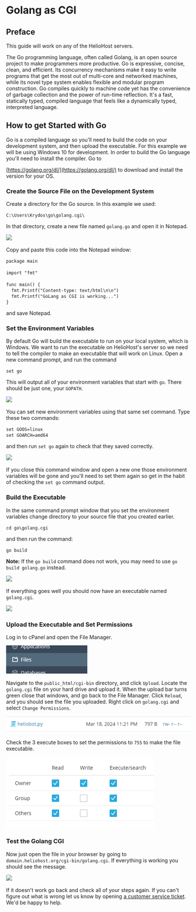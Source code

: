 # Golang as CGI

## Preface

This guide will work on any of the HelioHost servers.

The Go programming language, often called Golang, is an open source project to make programmers more productive. Go is expressive, concise, clean, and efficient. Its concurrency mechanisms make it easy to write programs that get the most out of multi-core and networked machines, while its novel type system enables flexible and modular program construction. Go compiles quickly to machine code yet has the convenience of garbage collection and the power of run-time reflection. It's a fast, statically typed, compiled language that feels like a dynamically typed, interpreted language.

## How to get Started with Go

Go is a compiled language so you'll need to build the code on your development system, and then upload the executable. For this example we will be using Windows 10 for development. In order to build the Go language you'll need to install the compiler. Go to

[https://golang.org/dl/](https://golang.org/dl/) to download and install the version for your OS.

### Create the Source File on the Development System

Create a directory for the Go source. In this example we used:

```text
C:\Users\Krydos\go\golang.cgi\
```

In that directory, create a new file named `golang.go` and open it in Notepad.

![](../.gitbook/assets/golang_notepad.png)

Copy and paste this code into the Notepad window:

```text
package main

import "fmt"

func main() {
  fmt.Printf("Content-type: text/html\n\n")
  fmt.Printf("GoLang as CGI is working...")
}
```

and save Notepad.

### Set the Environment Variables

By default Go will build the executable to run on your local system, which is Windows. We want to run the executable on HelioHost's server so we need to tell the compiler to make an executable that will work on Linux. Open a new command prompt, and run the command

```text
set go
```

This will output all of your environment variables that start with `go`. There should be just one, your `GOPATH`.

![](../.gitbook/assets/set_go.png)

You can set new environment variables using that same set command. Type these two commands:

```text
set GOOS=linux
set GOARCH=amd64
```

and then run `set go` again to check that they saved correctly.

![](../.gitbook/assets/goos_goarch.png)

If you close this command window and open a new one those environment variables will be gone and you'll need to set them again so get in the habit of checking the `set go` command output.

### Build the Executable

In the same command prompt window that you set the environment variables change directory to your source file that you created earlier.

```text
cd go\golang.cgi
```

and then run the command:

```text
go build
```

**Note:** If the `go build` command does not work, you may need to use `go build golang.go` instead.

![](../.gitbook/assets/go_build.png)

If everything goes well you should now have an executable named `golang.cgi`.

![](../.gitbook/assets/golang_compiled.png)

### Upload the Executable and Set Permissions

Log in to cPanel and open the File Manager.

![](../.gitbook/assets/file_manager.png)

Navigate to the `public_html/cgi-bin` directory, and click `Upload`. Locate the `golang.cgi` file on your hard drive and upload it. When the upload bar turns green close that windows, and go back to the File Manager. Click `Reload`, and you should see the file you uploaded. Right click on `golang.cgi` and select `Change Permissions`.

![](../.gitbook/assets/change_permissions.png)

Check the 3 execute boxes to set the permissions to `755` to make the file executable.

![](../.gitbook/assets/755_permissions.png)

### Test the Golang CGI

Now just open the file in your browser by going to `domain.heliohost.org/cgi-bin/golang.cgi`. If everything is working you should see the message.

![](../.gitbook/assets/golang_working.png)

If it doesn't work go back and check all of your steps again. If you can't figure out what is wrong let us know by opening [a customer service ticket](https://www.helionet.org/index/forum/45-customer-service/). We'd be happy to help.

